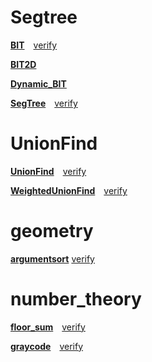 # Segtree
[**BIT**](https://github.com/lif4635/harurun-s-library/blob/main/library/SegTree/BIT.py)&emsp;[verify](https://github.com/lif4635/harurun-s-library/blob/main/verify/SegTree/BIT.py)

[**BIT2D**](https://github.com/lif4635/harurun-s-library/blob/main/library/SegTree/BIT2D.py)

[**Dynamic_BIT**](https://github.com/lif4635/harurun-s-library/blob/main/library/SegTree/Dynamic_BIT.py)

[**SegTree**](https://github.com/lif4635/harurun-s-library/blob/main/library/SegTree/SegTree.py)&emsp;[verify](https://github.com/lif4635/harurun-s-library/blob/main/verify/SegTree/SegTree.py)

# UnionFind
[**UnionFind**](https://github.com/lif4635/harurun-s-library/blob/main/library/UnionFind/UnionFind.py)&emsp;[verify](https://github.com/lif4635/harurun-s-library/blob/main/verify/UnionFind/UnionFind.py)

[**WeightedUnionFind**](https://github.com/lif4635/harurun-s-library/blob/main/library/UnionFind/WeightedUnionFind.py)&emsp;[verify](https://github.com/lif4635/harurun-s-library/blob/main/verify/UnionFind/WeightedUnionFind.py)

# geometry
[**argumentsort**](https://github.com/lif4635/harurun-s-library/blob/main/library/geometry/argumentsort.py)  [verify](https://github.com/lif4635/harurun-s-library/blob/main/verify/geometry/argumentsort.py)

# number_theory
[**floor_sum**](https://github.com/lif4635/harurun-s-library/blob/main/library/number_theory/floor_sum.py)&emsp;[verify](https://github.com/lif4635/harurun-s-library/blob/main/verify/number_theory/floor_sum.py)

[**graycode**](https://github.com/lif4635/harurun-s-library/blob/main/library/number_theory/graycode.py)&emsp;[verify](https://github.com/lif4635/harurun-s-library/blob/main/verify/number_theory/graycode.py)
